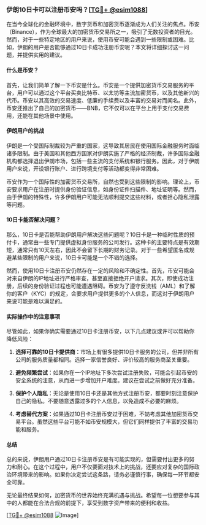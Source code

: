 ### 伊朗10日卡可以注册币安吗？[[TG💪+ @esim1088](https://t.me/s/esim1088)]

在当今全球化的金融环境中，数字货币和加密货币逐渐成为人们关注的焦点。币安（Binance），作为全球最大的加密货币交易所之一，吸引了无数投资者的目光。然而，对于一些特定地区的用户来说，使用币安可能会遇到一些限制或困难。比如，伊朗的用户是否能够通过10日卡成功注册币安呢？本文将详细探讨这一问题，并提供实用的建议。

#### 什么是币安？

首先，让我们简单了解一下币安是什么。币安是一个提供加密货币交易服务的平台，用户可以通过这个平台买卖比特币、以太坊等主流加密货币，以及其他新兴的代币。币安以其高效的交易速度、低廉的手续费以及丰富的交易对而闻名。此外，币安还推出了自己的加密货币——BNB，它不仅可以在平台上用于支付交易费用，还能在其他场景中使用。

#### 伊朗用户的挑战

伊朗是一个受国际制裁较为严重的国家，这导致其居民在使用国际金融服务时面临诸多限制。由于美国和其他西方国家对伊朗实施了严格的经济制裁，许多国际金融机构都选择退出伊朗市场，包括一些主流的支付系统和银行服务。因此，对于伊朗用户来说，开设银行账户、进行跨境支付等活动都变得非常困难。

币安作为一个国际性的加密货币交易所，自然也受到这些限制的影响。理论上，币安要求用户在注册时提供身份验证信息，如身份证件扫描件、地址证明等。然而，由于伊朗的特殊性，许多伊朗用户可能无法顺利提交这些材料，或者担心隐私泄露等问题。

#### 10日卡能否解决问题？

那么，10日卡是否能帮助伊朗用户解决这些问题呢？10日卡是一种临时性质的预付卡，通常由一些专门提供虚拟身份服务的公司发行。这种卡的主要特点是有效期短，通常只有10天左右，因此不会留下长期的财务记录。对于一些希望匿名或规避某些限制的用户来说，10日卡可能是一个不错的选择。

然而，使用10日卡注册币安仍然存在一定的风险和不确定性。首先，币安可能会对来自伊朗的IP地址进行严格审查，甚至直接拒绝开户请求。其次，即使成功注册，后续的身份验证过程也可能遭遇阻碍。币安为了遵守反洗钱（AML）和了解你的客户（KYC）的规定，会要求用户提供更多的个人信息，而这对于伊朗用户来说可能是难以满足的。

#### 实际操作中的注意事项

尽管如此，如果你确实需要通过10日卡注册币安，以下几点建议或许可以帮助你降低风险：

1. **选择可靠的10日卡提供商**：市场上有很多提供10日卡服务的公司，但并非所有公司的服务质量都相同。选择一家信誉良好、评价较高的服务商至关重要。
   
2. **避免频繁尝试**：如果你在一个IP地址下多次尝试注册失败，可能会引起币安的安全系统的注意，从而进一步增加开户难度。建议在尝试之前做好充分准备。

3. **保护个人隐私**：无论是使用10日卡还是其他方式注册币安，都要时刻注意保护自己的隐私。不要随意透露过多的个人信息，以免造成不必要的麻烦。

4. **考虑替代方案**：如果通过10日卡注册币安过于困难，不妨考虑其他加密货币交易平台。虽然这些平台可能不如币安规模大，但它们同样提供了丰富的交易功能和服务。

#### 总结

总的来说，伊朗用户通过10日卡注册币安是有可能实现的，但需要付出更多的努力和耐心。在这个过程中，用户不仅要面对技术上的挑战，还要应对复杂的国际政治环境带来的影响。如果你决定尝试这条路，请务必谨慎行事，确保每一环节都安全可靠。

无论最终结果如何，加密货币的世界始终充满机遇与挑战。希望每一位想要参与其中的人都能在合法合规的前提下，享受到数字资产带来的便利和收益。

[[TG💪+ @esim1088](https://t.me/s/esim1088) ![Image](https://i.postimg.cc/4NQfJmqS/Snipaste-2025-05-13-00-14-12.png)]